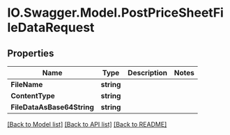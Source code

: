 # IO.Swagger.Model.PostPriceSheetFileDataRequest
## Properties

Name | Type | Description | Notes
------------ | ------------- | ------------- | -------------
**FileName** | **string** |  | 
**ContentType** | **string** |  | 
**FileDataAsBase64String** | **string** |  | 

[[Back to Model list]](../README.md#documentation-for-models) [[Back to API list]](../README.md#documentation-for-api-endpoints) [[Back to README]](../README.md)

